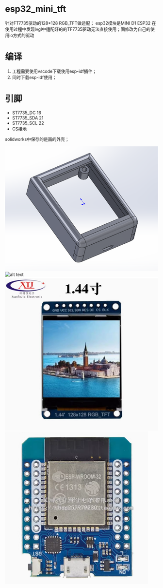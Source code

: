 # esp32_mini_tft
针对FT7735驱动的128*128 RGB_TFT做适配；
esp32模块是MINI D1 ESP32
在使用过程中发现lvgl中适配好的的TF7735驱动无法直接使用；固修改为自己的使用io方式的驱动

# 编译 
1. 工程需要使用vscode下载使用esp-idf插件；
2. 同时下载esp-idf使用；

# 引脚
- ST7735_DC   16
- ST7735_SDA  21
- ST7735_SCL  22
- CS接地

solidworks中保存的是画的外壳；

![alt text](images/shell.png)
![alt text](images/esp32_mini.jpg)
![alt text](images/taobao1.png)
![alt text](images/taobao2.png)